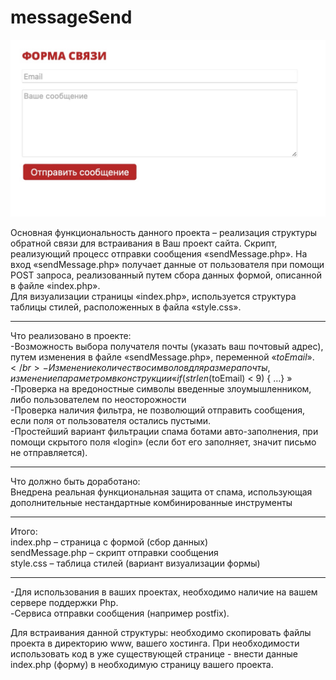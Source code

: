 # messageSend

![Image alt](https://github.com/Valentin261/messageSend/raw/master/previewImage.jpg)

Основная функциональность данного проекта – реализация структуры обратной связи для встраивания в Ваш проект сайта. 
Скрипт, реализующий процесс отправки сообщения «sendMessage.php». На вход «sendMessage.php» получает данные от пользователя при помощи POST запроса, реализованный путем сбора данных формой, описанной в файле «index.php».</br>
Для визуализации страницы «index.php», используется структура таблицы стилей, расположенных в файла «style.css».</br>
_________________________
Что реализовано в проекте:</br>
-Возможность выбора получателя почты (указать ваш почтовый адрес), путем изменения в файле «sendMessage.php», переменной «$toEmail».</br>
-Изменение количество символов для размера почты, изменение параметром в конструкции «if (strlen($toEmail) < 9) { …} »</br>
-Проверка на вредоностные символы введенные злоумышленником, либо пользователем по неосторожности</br>
-Проверка наличия фильтра, не позволющий отправить сообщения, если поля от пользователя остались пустыми.</br>
-Простейший вариант фильтрации спама ботами авто-заполнения, при помощи скрытого поля «login» (если бот его заполняет, значит письмо не отправляется). </br>
___________________
Что должно быть доработано:</br>
Внедрена реальная функциональная защита от спама, использующая дополнительные нестандартные комбинированные инструменты</br>
_________________________
Итого:</br>
index.php – страница с формой (сбор данных)</br>
sendMessage.php – скрипт отправки сообщения</br>
style.css – таблица стилей (вариант визуализации формы)</br>
_____________________

-Для использования в ваших проектах, необходимо наличие на вашем сервере поддержки Php.</br>
-Сервиса отправки сообщения (например postfix).</br>

Для встраивания данной структуры: необходимо скопировать файлы проекта в директорию www, вашего хостинга.  При необходимости использовать код в уже существующей странице - внести данные index.php  (форму) в необходимую страницу вашего проекта.</br>

